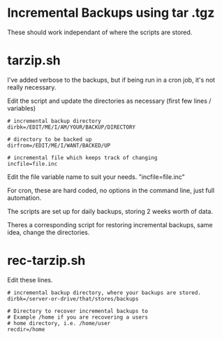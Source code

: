 # Incremental Backups using tar .tgz

These should work independant of where the scripts are stored.

# tarzip.sh

I've added verbose to the backups, but if being run in a cron job, it's not really necessary.

Edit the script and update the directories as necessary (first few lines / variables)

~~~
# incremental backup directory
dirbk=/EDIT/ME/I/AM/YOUR/BACKUP/DIRECTORY

# directory to be backed up
dirfrom=/EDIT/ME/I/WANT/BACKED/UP

# incremental file which keeps track of changing
incfile=file.inc
~~~

Edit the file variable name to suit your needs. "incfile=file.inc"

For cron, these are hard coded, no options in the command line, just full automation.

The scripts are set up for daily backups, storing 2 weeks worth of data.

Theres a corresponding script for restoring incremental backups, same idea, change the directories.

# rec-tarzip.sh

Edit these lines.
~~~
# incremental backup directory, where your backups are stored.
dirbk=/server-or-drive/that/stores/backups

# Directory to recover incremental backups to
# Example /home if you are recovering a users
# home directory, i.e. /home/user
recdir=/home
~~~
